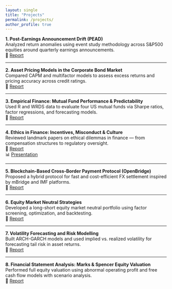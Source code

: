```yaml
---
layout: single
title: "Projects"
permalink: /projects/
author_profile: true
---
```


**1. Post-Earnings Announcement Drift (PEAD)**  
Analyzed return anomalies using event study methodology across S&P500 equities around quarterly earnings announcements.  
📄 <a href="/files/PEAD_Project.pdf" target="_blank">Report</a>

---

**2. Asset Pricing Models in the Corporate Bond Market**  
Compared CAPM and multifactor models to assess excess returns and pricing accuracy across credit ratings.  
📄 <a href="/files/Asset Pricing Report.pdf" target="_blank">Report</a>

---

**3. Empirical Finance: Mutual Fund Performance & Predictability**  
Used R and WRDS data to evaluate four US mutual funds via Sharpe ratios, factor regressions, and forecasting models.  
📄 <a href="/files/Empirical Finance Report.pdf" target="_blank">Report</a>

---

**4. Ethics in Finance: Incentives, Misconduct & Culture**  
Reviewed landmark papers on ethical dilemmas in finance — from compensation structures to regulatory oversight.  
📄 <a href="/files/5582804_Ethics.pdf" target="_blank">Report</a>  
📊 <a href="/files/Group 11_Ethics.pptx" target="_blank">Presentation</a>

---

**5. Blockchain-Based Cross-Border Payment Protocol (OpenBridge)**  
Proposed a hybrid protocol for fast and cost-efficient FX settlement inspired by mBridge and IMF platforms.  
📄 <a href="/files/Fintech_Assignment.pdf" target="_blank">Report</a>

---

**6. Equity Market Neutral Strategies**  
Developed a long-short equity market neutral portfolio using factor screening, optimization, and backtesting.  
📄 <a href="/files/Group 10 -Equity Market Neutral.pdf" target="_blank">Report</a>

---

**7. Volatility Forecasting and Risk Modelling**  
Built ARCH-GARCH models and used implied vs. realized volatility for forecasting tail risk in asset returns.  
📄 <a href="/files/Volatility Forecasting and Risk Modelling Report.pdf" target="_blank">Report</a>

---

**8. Financial Statement Analysis: Marks & Spencer Equity Valuation**  
Performed full equity valuation using abnormal operating profit and free cash flow models with scenario analysis.  
📄 <a href="/files/FRSA.pdf" target="_blank">Report</a>
